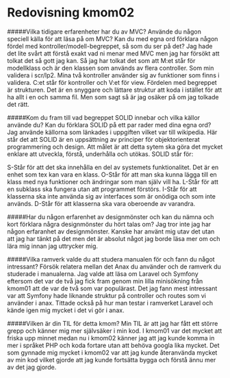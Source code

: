 ---
---
Redovisning kmom02
=========================

#####Vilka tidigare erfarenheter har du av MVC? Använde du någon speciell källa för att läsa på om MVC? Kan du med egna ord förklara någon fördel med kontroller/modell-begreppet, så som du ser på det?
Jag hade det lite svårt att förstå exakt vad ni menar med MVC men jag har försökt att tolkat det så gott jag kan. Så jag har tolkat det som att M:et står för modellklass och är den klassen som används av flera controller. Som min validera i scr/lp2. Mina två kontroller använder sig av funktioner som finns i validera. C:et står för kontroller och V:et för view. Fördelen med begreppet är strukturen. Det är en snyggare och lättare struktur att koda i istället för att ha allt i en och samma fil. Men som sagt så är jag osäker på om jag tolkade det rätt.

#####Kom du fram till vad begreppet SOLID innebar och vilka källor använde du? Kan du förklara SOLID på ett par rader med dina egna ord?
Jag använde källorna som länkades i uppgiften vilket var till wikipedia. Här står det att SOLID är en uppsättning av principer för objektorienterat programmering och design. Att målet är att detta sytem ska göra det mycket enklare att utveckla, förstå, underhålla och utökas. SOLID står för:

S-Står för att det ska innehålla en del av systemets funktionalitet. Det är en enhet som tex kan vara en klass.
O-Står för att man ska kunna lägga till en klass med nya funktioner och ändringar som man själv vill ha.
L-Står för att en subklass ska fungera utan att programmet förstörs.
I-Står för att klasserna ska inte använda sig av interfaces som är onödiga och som inte används.
D-Står för att klasserna ska vara oberoende av varandra.

#####Har du någon erfarenhet av designmönster och kan du nämna och kort förklara några designmönster du hört talas om?
Jag tror inte jag har någon erfaranhet av designmönster. Kanske har använt mig utav det utan att jag har tänkt på det men det är absolut något jag borde läsa mer om och lära mig innan jag uttrycker mig.

#####Vilka ramverk valde du att studera manualen för och fann du något intressant? Försök relatera mellan det Anax du använder och de ramverk du studerade i manualerna.
Jag valde att läsa om Laravel och Symfony eftersom det var de två jag fick fram genom min lilla minisökning från kmom01 att de var de två som var populärast. Det jag fann mest intressant var att Symfony hade liknande struktur på controller och routes som vi använder i anax. Tittade också på hur man testar i ramverket Laravel och kände igen mig mycket i det vi gör i anax.

#####Vilken är din TIL för detta kmom?
Min TIL är att jag har fått ett större grepp och känner mig mer självsäker i min kod. I kmom01 var det mycket att friska upp minnet medan nu i kmom02 känner jag att jag kunde komma in mer i språket PHP och koda fortare utan att behöva googla lika mycket. Det som gynnade mig mycket i kmom02 var att jag kunde återanvända mycket av min kod vilket gjorde att jag kunde fortsätta bygga och förstå ännu mer av det jag gjorde.
